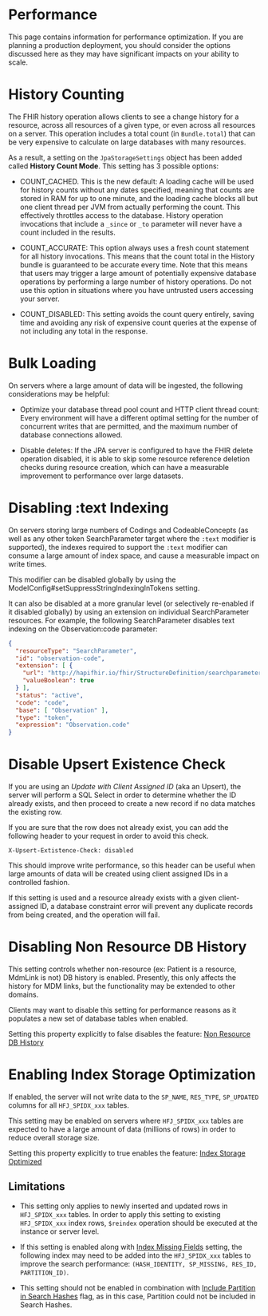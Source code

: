 # Performance

This page contains information for performance optimization. If you are planning a production deployment, you should consider the options discussed here as they may have significant impacts on your ability to scale.

# History Counting

The FHIR history operation allows clients to see a change history for a resource, across all resources of a given type, or even across all resources on a server. This operation includes a total count (in `Bundle.total`) that can be very expensive to calculate on large databases with many resources.

As a result, a setting on the `JpaStorageSettings` object has been added called **History Count Mode**. This setting has 3 possible options:

* COUNT_CACHED. This is the new default: A loading cache will be used for history counts without any dates specified, meaning that counts are stored in RAM for up to one minute, and the loading cache blocks all but one client thread per JVM from actually performing the count. This effectively throttles access to the database. History operation invocations that include a `_since` or `_to` parameter will never have a count included in the results.
  
* COUNT_ACCURATE: This option always uses a fresh count statement for all history invocations. This means that the count total in the History bundle is guaranteed to be accurate every time. Note that this means that users may trigger a large amount of potentially expensive database operations by performing a large number of history operations. Do not use this option in situations where you have untrusted users accessing your server.
  
* COUNT_DISABLED: This setting avoids the count query entirely, saving time and avoiding any risk of expensive count queries at the expense of not including any total in the response.


# Bulk Loading

On servers where a large amount of data will be ingested, the following considerations may be helpful:

* Optimize your database thread pool count and HTTP client thread count: Every environment will have a different optimal setting for the number of concurrent writes that are permitted, and the maximum number of database connections allowed. 

* Disable deletes: If the JPA server is configured to have the FHIR delete operation disabled, it is able to skip some resource reference deletion checks during resource creation, which can have a measurable improvement to performance over large datasets. 

# Disabling :text Indexing

On servers storing large numbers of Codings and CodeableConcepts (as well as any other token SearchParameter target where the `:text` modifier is supported), the indexes required to support the `:text` modifier can consume a large amount of index space, and cause a measurable impact on write times.

This modifier can be disabled globally by using the ModelConfig#setSuppressStringIndexingInTokens setting.

It can also be disabled at a more granular level (or selectively re-enabled if it disabled globally) by using an extension on individual SearchParameter resources. For example, the following SearchParameter disables text indexing on the Observation:code parameter:

```json
{
  "resourceType": "SearchParameter",
  "id": "observation-code",
  "extension": [ {
    "url": "http://hapifhir.io/fhir/StructureDefinition/searchparameter-token-suppress-text-index",
    "valueBoolean": true
  } ],
  "status": "active",
  "code": "code",
  "base": [ "Observation" ],
  "type": "token",
  "expression": "Observation.code"
}
```

# Disable Upsert Existence Check

If you are using an *Update with Client Assigned ID* (aka an Upsert), the server will perform a SQL Select in order to determine whether the ID already exists, and then proceed to create a new record if no data matches the existing row.

If you are sure that the row does not already exist, you can add the following header to your request in order to avoid this check.

```http
X-Upsert-Extistence-Check: disabled
```

This should improve write performance, so this header can be useful when large amounts of data will be created using client assigned IDs in a controlled fashion.

If this setting is used and a resource already exists with a given client-assigned ID, a database constraint error will prevent any duplicate records from being created, and the operation will fail.

# Disabling Non Resource DB History

This setting controls whether non-resource (ex: Patient is a resource, MdmLink is not) DB history is enabled.  Presently, this only affects the history for MDM links, but the functionality may be extended to other domains.

Clients may want to disable this setting for performance reasons as it populates a new set of database tables when enabled.

Setting this property explicitly to false disables the feature:  [Non Resource DB History](/apidocs/hapi-fhir-storage/ca/uhn/fhir/jpa/api/config/JpaStorageSettings.html#isNonResourceDbHistoryEnabled())

# Enabling Index Storage Optimization

If enabled, the server will not write data to the `SP_NAME`, `RES_TYPE`, `SP_UPDATED` columns for all `HFJ_SPIDX_xxx` tables.

This setting may be enabled on servers where `HFJ_SPIDX_xxx` tables are expected to have a large amount of data (millions of rows) in order to reduce overall storage size.

Setting this property explicitly to true enables the feature: [Index Storage Optimized](/hapi-fhir/apidocs/hapi-fhir-jpaserver-model/ca/uhn/fhir/jpa/model/entity/StorageSettings.html#setIndexStorageOptimized(boolean))

## Limitations

* This setting only applies to newly inserted and updated rows in `HFJ_SPIDX_xxx` tables. In order to apply this setting to existing `HFJ_SPIDX_xxx` index rows, `$reindex` operation should be executed at the instance or server level.

* If this setting is enabled along with [Index Missing Fields](/hapi-fhir/apidocs/hapi-fhir-jpaserver-model/ca/uhn/fhir/jpa/model/entity/StorageSettings.html#getIndexMissingFields()) setting, the following index may need to be added into the `HFJ_SPIDX_xxx` tables to improve the search performance: `(HASH_IDENTITY, SP_MISSING, RES_ID, PARTITION_ID)`.

* This setting should not be enabled in combination with [Include Partition in Search Hashes](/hapi-fhir/apidocs/hapi-fhir-jpaserver-model/ca/uhn/fhir/jpa/model/config/PartitionSettings.html#setIncludePartitionInSearchHashes(boolean)) flag, as in this case, Partition could not be included in Search Hashes. 
